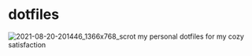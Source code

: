 # dotfiles
![2021-08-20-201446_1366x768_scrot](https://user-images.githubusercontent.com/79778654/130306192-0409f77c-c2bc-4651-95eb-80fc24b7dbe4.png)
my personal dotfiles for my cozy satisfaction
